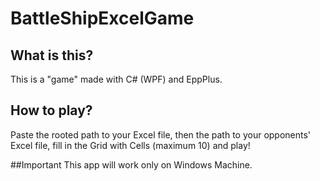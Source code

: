 # BattleShipExcelGame
## What is this?
This is a "game" made with C# (WPF) and EppPlus.
## How to play?
Paste the rooted path to your Excel file, then the path to your opponents' Excel file, fill in the Grid with Cells (maximum 10) and play!

##Important
This app will work only on Windows Machine.
